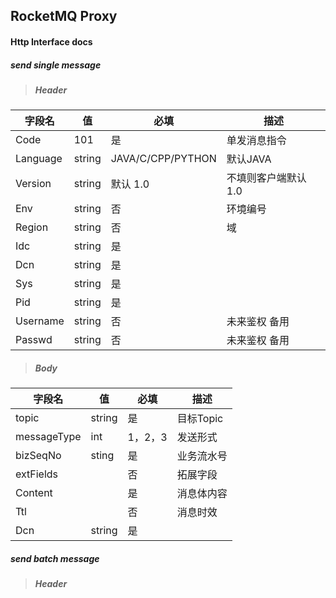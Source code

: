 ## RocketMQ Proxy 
#### Http Interface docs
##### send single message
> ##### Header

| 字段名| 值 | 必填 | 描述 |
| --- | --- | --- | --- |
| Code | 101 | 是 | 单发消息指令
| Language | string | JAVA/C/CPP/PYTHON | 默认JAVA |
| Version | string | 默认 1.0 | 不填则客户端默认1.0 |
| Env | string | 否 | 环境编号 |
| Region | string| 否 | 域 |
| Idc | string | 是	| |
| Dcn | string | 是 ||
| Sys | string | 是 ||
| Pid | string | 是	||
| Username | string | 否	|未来鉴权 备用 |
| Passwd | string | 否 | 未来鉴权 备用|

>##### Body

| 字段名| 值 | 必填 | 描述 |
| --- | --- | --- | --- |
| topic | string | 是 | 目标Topic
| messageType | int | 1，2，3 | 发送形式 |
| bizSeqNo | sting | 是 | 业务流水号 |
| extFields | | 否 | 拓展字段 |
| Content | | 是 | 消息体内容 |
| Ttl |  | 否| 消息时效 |
| Dcn | string | 是 ||

##### send batch message 
> ##### Header

